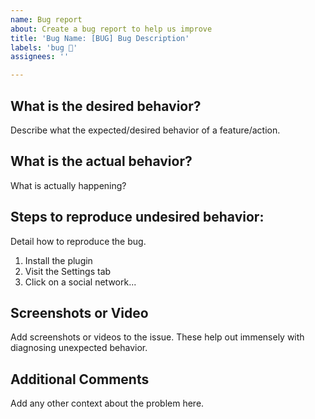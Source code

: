 ```yaml
---
name: Bug report
about: Create a bug report to help us improve
title: 'Bug Name: [BUG] Bug Description'
labels: 'bug 🐛'
assignees: ''

---
```


## What is the desired behavior?

Describe what the expected/desired behavior of a feature/action.

## What is the actual behavior?

What is actually happening?

## Steps to reproduce undesired behavior:

Detail how to reproduce the bug.

1. Install the plugin
2. Visit the Settings tab
3. Click on a social network...

## Screenshots or Video
Add screenshots or videos to the issue. These help out immensely with diagnosing unexpected behavior.

## Additional Comments
Add any other context about the problem here.
